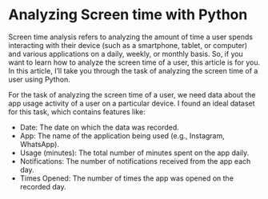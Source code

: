 # Analyzing Screen time with Python

Screen time analysis refers to analyzing the amount of time a user spends interacting with their device (such as a smartphone, tablet, or computer) and various applications on a daily, weekly, or monthly basis. So, if you want to learn how to analyze the screen time of a user, this article is for you. In this article, I’ll take you through the task of analyzing the screen time of a user using Python.

For the task of analyzing the screen time of a user, we need data about the app usage activity of a user on a particular device. I found an ideal dataset for this task, which contains features like:

* Date: The date on which the data was recorded.
* App: The name of the application being used (e.g., Instagram, WhatsApp).
* Usage (minutes): The total number of minutes spent on the app daily.
* Notifications: The number of notifications received from the app each day.
* Times Opened: The number of times the app was opened on the recorded day.